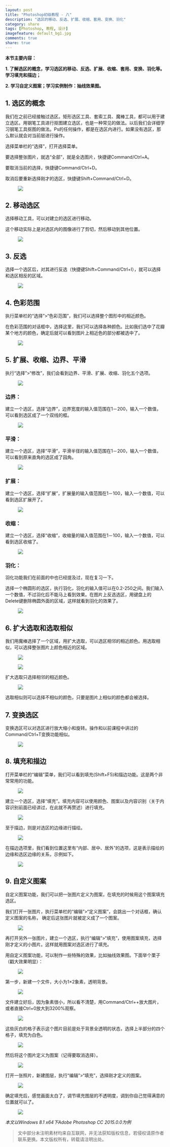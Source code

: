 ```yaml
---
layout: post
title: "Photoshop初级教程 - 八"
description: "选区的移动、反选、扩展、收缩、套用、变换、羽化"
category: share
tags: [Photoshop, 教程, 设计]
imagefeature: default_bg1.jpg
comments: true
share: true
---
```


**本节主要内容：**

**1.	了解选区的概念，学习选区的移动、反选、扩展、收缩、套用、变换、羽化等。学习填充和描边；**

**2.	学习自定义图案；学习实例制作：抽线效果图。**

## 1.	选区的概念 ##

我们在之前已经接触过选区。矩形选区工具、套索工具、魔棒工具，都可以用于建立选区。用钢笔工具进行抠图建立选区，也是一种常见的做法。以后我们会详细学习钢笔工具抠图的做法。Ps的任何操作，都是在选区内进行。如果没有选区，那么默认就会对当前层进行操作。

选择菜单栏的“选择”，打开选择菜单。

要选择整张图片，就选“全部”，就是全选图片，快捷键Command/Ctrl+A。

要取消当前的选择，快捷键Command/Ctrl+D。

取消后要重新选择刚才的选区，快捷键Shift+Command/Ctrl+D。

<figure>
	<img src="https://2luhng.by3301.livefilestore.com/y3p2QGCgPnxctTFX2NCpaBAWN6VIFihq-8oHsz4113TKD6icQmKVLALdUPuhzmdbgZbMUmLdYDaS5oL-gAzDD4uCsrIRHENB7IPjUkiAZxsILfOLao3U0VxU8riLTmz-5DI0je1dbDlelulWT20OhEMwFzH_Fr1eRbyLBZye9PskBg/PsI_8_1.jpg?psid=1">
</figure>
 
## 2.	移动选区 ##

选择移动工具，可以对建立的选区进行移动。

这个移动实际上是对选区内的图像进行了剪切，然后移动到其他位置。

<figure>
	<img src="https://2luhng.by3301.livefilestore.com/y3pNLvZfXSIbyESNDqwtgF0vY38VFPU6GWMUbikmz94-Ig6QdT_mmnZs0_2w_6PQoqvwG2PMqiD1DPEt5j7VWeyjNg8uklc2bJNakDsEAGznhkQ8mjMDtwTufkgWRPQEqCootAm6iT0-h1vhj5hc9OKyEdO9RsZR7KwKgH52f1y-cs/PsI_8_2.jpg?psid=1">
</figure>
 
## 3.	反选 ##

选择一个选区后，对其进行反选（快捷键Shift+Command/Ctrl+I），就可以选择和选区相反的区域。

<figure>
	<img src="https://2luhng.by3301.livefilestore.com/y3pL-3kibK-zQJVr8yL7NTbrHF2LHwVUs25lXm_M77i1r-LydCui05KIV-_V-eHCGUXGY7MElfKiFVap4RMsDM0FVRnlwOuU9bOjaAw_QXKmsSYbfjZwHjIGmpOg3rjRCz9lj1WZthBPit2ORWmBPuJAcCL2slav9a0Rfblnchhdz8/PsI_8_3.jpg?psid=1">
</figure>
 
## 4.	色彩范围 ##

执行菜单栏的“选择”>“色彩范围”，我们可以选择整个图形中的相近颜色。

在色彩范围的对话框中，选择这里，我们可以选择各种颜色。比如我们选中了花瓣某个地方的颜色，确定后就可以看到图片上相近色的部分都被选中了。

<figure>
	<a href="https://2luhng.by3301.livefilestore.com/y3p0ocHUZXMX6e1mvpD00TUnMlBogRzlQy0X4B_ZE6NPMG__vk0Awhk-zoS2crhayiZtm1KOOcRvIkwI8fK6gq6GEqwo_wtlFCMInlpqf_ufntA8MVF5ctJJFlQF7Ja3q828SJFX1Dlz75QpUDB-XYPqI0WeQsUz-pezXt8cXjjCnk/PsI_8_4.jpg?psid=1"><img src="https://2luhng.by3301.livefilestore.com/y3p0ocHUZXMX6e1mvpD00TUnMlBogRzlQy0X4B_ZE6NPMG__vk0Awhk-zoS2crhayiZtm1KOOcRvIkwI8fK6gq6GEqwo_wtlFCMInlpqf_ufntA8MVF5ctJJFlQF7Ja3q828SJFX1Dlz75QpUDB-XYPqI0WeQsUz-pezXt8cXjjCnk/PsI_8_4.jpg?psid=1"></a>
</figure>
 
## 5.	扩展、收缩、边界、平滑 ##

执行“选择”>“修改”，我们会看到边界、平滑、扩展、收缩、羽化五个选项。

<figure>
	<img src="https://2luhng.by3301.livefilestore.com/y3p-aold1r5KRJoj2f5PY4WPwOn1JC4PvW9j2Z-f6Xmk21SrWCx8TJhsUe75bIWSveqHLmHHCie6CkxQ9pOqTFQnzv8d09LHcJlbjPzLgGoTJiNu3llhaVYyJSsuVywGaD0Cghk4V9ET8-ohD9je0o6TQn_eXf4Z0VcP1u8WPbWGqs/PsI_8_5.jpg?psid=1">
</figure>

### 边界： ###

建立一个选区，选择“边界”，边界宽度的输入值范围在1－200，输入一个数值，可以看到选区成了一个双线的框。

<figure>
	<img src="https://2luhng.by3301.livefilestore.com/y3pf6W6LBYYorm8Wow05-mcG_TOviCl13P6UZwFGDKW9rI7Of__TzqEv513SSr_wKiCa3JKlfRL2RWi-_NKyCLn80Nq2OF0L7qYcPP6eAqs_dqLoXic1g1_rW9zsHSjdTAbROyyY2cmh1oYuAHe8YUZhuSxJ7MpDxiJTR-ksxaAMMQ/PsI_8_6.jpg?psid=1">
</figure>

### 平滑： ###

建立一个选区，选择“平滑”，平滑半径的输入值范围在1－200，输入一个数值，可以看到原来直角的选区成了园角。

<figure>
	<img src="https://2luhng.by3301.livefilestore.com/y3pj3c2V1oxA7-sRprUBfUej4ovlr6gbH2e2jnytdMB-vtMdzEYn8KS0TvXrHuxP5KK0E-7Mg4DjHqLv-CUPzeigfo9oHzPjoBpPtmSg88rHUPull0MBpG3XRUCNa7xD_I3q_fnv1Qc8pJDwrRgUvjQbZiD3wvMkdnZ5ZOCDeQLQgY/PsI_8_7.jpg?psid=1">
</figure>
 
### 扩展： ###

建立一个选区，选择“扩展”，扩展量的输入值范围在1－100，输入一个数值，可以看到选区扩展开了。

<figure>
	<img src="https://2luhng.by3301.livefilestore.com/y3plWIsWbNZPeZnAeQDbzwGy2nwk7E8O6tbmbiVJmylG_r2CxOmAM6c5tm7RxJX795DDYLDIN0j1YKyERSooLNK0MugAtnLWkGi0wUb7aIHCV0BxyV6iwxVGrFxUW-RXQoL1aBaqrelEFw5vZWhqZNjL-G5vMlalNk69pMpLCnn4oU/PsI_8_8.jpg?psid=1">
</figure>
 
### 收缩： ###

建立一个选区，选择“收缩”，收缩量的输入值范围在1－100，输入一个数值，可以看到选区收缩了。 

<figure>
	<img src="https://2luhng.by3301.livefilestore.com/y3putc5DCDRZoviUXEeiPcpjqSphiKbmBZcR_mPvWsumJRF4uSZ5bFyrCU7Khn6I0kEPtXzO5-HLcRqv06qCnydFgQt5DTfmLFVkGosS7lOZJ8HgZtStS4Wr9JvXVKROpu-v9CEkqKvf_iNblHyXKL5LZ4x4_yK1cjoCQMwEnW-wXo/PsI_8_9.jpg?psid=1">
</figure>
 
### 羽化： ###

羽化功能我们在前面的中也已经提及过，现在复习一下。

选择一个椭圆形的选区，执行羽化，羽化的输入值可以在0.2-250之间。我们输入一个数值，不过羽化后不能马上看到效果。在图片上反选选区，用键盘上的Delete键删除椭圆外面的区域，这样就看到羽化的效果了。

<figure>
	<a href="https://2luhng.by3301.livefilestore.com/y3pZf30wtVywuBjwEAbT4DedS4k-vViJnUS77q8VSwLtvKvBE5FL-kR_ikjpp6jMAr1QdRCcxhY4aYfsQMqwZj1sQ6iTHuG27ptG7-bzthuOZgtD2ApC_8fuvpySbIds_ZIgzYSd7c6Is2tJqWZatNemfdHbd90E_sMQNz7ndHAOpE/PsI_8_10.jpg?psid=1"><img src="https://2luhng.by3301.livefilestore.com/y3pZf30wtVywuBjwEAbT4DedS4k-vViJnUS77q8VSwLtvKvBE5FL-kR_ikjpp6jMAr1QdRCcxhY4aYfsQMqwZj1sQ6iTHuG27ptG7-bzthuOZgtD2ApC_8fuvpySbIds_ZIgzYSd7c6Is2tJqWZatNemfdHbd90E_sMQNz7ndHAOpE/PsI_8_10.jpg?psid=1"></a>
</figure>

 
## 6.	扩大选取和选取相似 ##

我们用魔棒选择了一个区域，用扩大选取，可以选区相邻的相近颜色。用选取相似，可以选择整张图片上颜色相近的区域。
 
<figure>
	<img src="https://2luhng.by3301.livefilestore.com/y3ptSk06tasr1qesHtU9Lwwea4pVXFjV9to73VICqi_g2C2kAVmGBq234ZfedP68DRCRvS7KnrgxXVVauHkTrzW4tpghpJlh0wOi7-AJWgaU_7CqvuzKFxbVnjnT-VtIWb3S4w0i4oUd5UTLHEPQMp67Y7v6lb9TFaJgp7cXWJ0Sz0/PsI_8_11.jpg?psid=1">
</figure>

<figure>
	<img src="https://2luhng.by3301.livefilestore.com/y3pepgUtcvijUeQcmlAt9LZe_WxLKVZPBc9IEPaEVA-NDCQjwKdnLSb46Jkvwh54yOp_-rcbd2LPL-EChhI1bguotbaAXl-VO1BcxbLUzT8U8vhTQYTYcJA-6LXy4DRBKT28tNGgfZTzM7DXiLB7rHfcIUSf9NAjuNe-uwpG2wLNBo/PsI_8_12.jpg?psid=1">
</figure>

扩大选取只选择相邻的相近颜色。

<figure>
	<img src="https://2luhng.by3301.livefilestore.com/y3pDOW3Dr1EzswZzHEos_Vf38PRvXlPDOB_E6XP9SZN1JY1ANd8gioe-ulWaQ81Ps3uPzSTk6ZIIw4yQd7WXRSJvBxhsEd8TshP5fuWrBa-D-s7NYb2F5S3pEhBNAjvabCcnnr4FBkBo0fe2Tx3DE1z_G_6a5EUI6cZDnLPBe4nMn8/PsI_8_13.jpg?psid=1">
</figure>
 
选取相似则可以选择不相似的颜色，只要是图片上相似的颜色都会被选择。

## 7.	变换选区 ##

变换选区可以对选区进行放大缩小和旋转。操作和以前课程中讲过的Command/Ctrl+T变换功能相似。

<figure>
	<img src="https://2luhng.by3301.livefilestore.com/y3pfuvh_toIC7adbkJPDgextBfoLmWBg1-tqNg_Jdmuc87xQFadULeSXs-rWS9AsD_4ZgsWnKFlJISOBG9yMyMzQEeiG78VqX5sFEO3lGvLu-O_3-p86fVH98eJH5A0ZhoSwK3CokS_W3cWvcXDHHHM6bXbzm-F6PFcpgDohxT_f9E/PsI_8_14.jpg?psid=1">
</figure>
 
## 8.	填充和描边 ##

打开菜单栏的“编辑”菜单，我们可以看到填充(Shift+F5)和描边功能。这是两个非常常用的功能。
 
<figure>
	<img src="https://2luhng.by3301.livefilestore.com/y3p5hWPcol40zJtD-ZWNy-_qA9N9XPJFGhFC1Md1yUIv7K1pvRZAYJ9cjTsbcBSsZOJIX8Ju3xaFvgU6z36TqEjmIeRJU5CMxDm2zMEPbEQWNYaQgDAmk6SOxCaWTVsw8RuuL7Csckrr-rGSf2jZmGXjx74SPyjsIlzAqmrnfUKalE/PsI_8_15.jpg?psid=1">
</figure>

建立一个选区，选择“填充”。填充内容可以使用颜色、图案以及内容识别（关于内容识别前面已经讲过，在此就不再赘述）进行填充。

<figure>
	<img src="https://2luhng.by3301.livefilestore.com/y3p0cvT_CnX0clQbOiVI5X9OeSg-ofZ20lFeAxiZLqHBiijHi3vmX9YDANAerdMCIk9Y4T45URqc9zxGP5l8O416H6Ij4BzUy5Bob11SQEKSEaK1ZbtOZziUpsZXtX8jkMLfGAGfDkiJGLDbA2IBjQurvRlsvxCxxSeSAxSgOz3En4/PsI_8_16.jpg?psid=1">
</figure>

至于描边，则是对选区的边缘进行描绘。

<figure>
	<img src="https://2luhng.by3301.livefilestore.com/y3p8qn6_JnpjSJBNc2vkP3kAHvz9I4XUqOq3HbOugJEmLGKeCT1aIfqYGDJHV73__qtThmOhoPR3jEHFlwAoFeMkNmVq3YTZY05P5IKiWU9HBMFaqd828IoM5WtDtxOt5H9cc_80nTuHcqttsjKvjUDSIcl34WCFkKA6fQ1HbXB2DA/PsI_8_17.jpg?psid=1">
</figure>
 
在描边选项里，我们看到位置这里有“内部、居中、居外”的选项，这是表示描绘的边缘和选区边缘的关系，示例如下。

<figure>
	<a href="https://2luhng.by3301.livefilestore.com/y3p5FNjpDeq2Ynrp33-whDpttMN-YzSdEk1tHxGvRAZU577fw6EjZEWnQcfNyGBzg0a9oLBDw8x0qzA4s0CxaiMPKaAkClnKidf_n3OmKYF9LjUoO2D9H-i8ieqVmFi7BLNsBKTlTR2N4gtO2_fS4voXYA2W6eZImBhv0c2GMUdmug/PsI_8_18.jpg?psid=1"><img src="https://2luhng.by3301.livefilestore.com/y3p5FNjpDeq2Ynrp33-whDpttMN-YzSdEk1tHxGvRAZU577fw6EjZEWnQcfNyGBzg0a9oLBDw8x0qzA4s0CxaiMPKaAkClnKidf_n3OmKYF9LjUoO2D9H-i8ieqVmFi7BLNsBKTlTR2N4gtO2_fS4voXYA2W6eZImBhv0c2GMUdmug/PsI_8_18.jpg?psid=1"></a>
</figure>
 
## 9.	自定义图案 ##

自定义图案功能，我们可以把一张图片定义为图案，在填充的时候用这个图案填充选区。

我们打开一张图片，执行菜单栏的“编辑”>“定义图案”，会跳出一个对话框，确认定义图案的名称， 确定后这张图片就被定义成了一个图案。

<figure>
	<img src="https://2luhng.by3301.livefilestore.com/y3pGcavnOQTNMXNnNDQe40jf2gaEf7O56SWr26Dq6auxqVs9ioL6bnhhLC6jTOfWNaPh0ArFXCiyctQCQ7lKXTAk8HC5eo4mb0sXv_byCYf2fDk5h1l4hyfT2-b2T6MzGNirQqHfvNQKd_un3DxaIxLTKf4fUOFdky7V5a88jDNauY/PsI_8_19.jpg?psid=1">
</figure>
 
再打开另外一张图片，建立一个选区，执行“编辑”>“填充”，使用图案填充，选择刚才定义的小图片。这样就用图案对选区进行了填充。

用自定义图案功能，可以制作一些特殊的效果，比如抽线效果图。下面举个栗子（戳大效果明显）：

<figure>
	<a href="https://2luhng.by3301.livefilestore.com/y3pM2yqn1ext0dfLO9jUKgqx7Eot9mNAe2dpe-FqrSHbh1kOgIl3PJMfPTj2gdQNIyZEA7fQhj8ZuSE9vmof8jwv3JCl_DMFKnBkx0XtNpvPLFrCUOTgCbsEkEZ-6M9tdvhUJgdurML8IZz76EPoQmsPok0G1cM7Y53rEhj3I8AtHc/PsI_8_20.jpg?psid=1"><img src="https://2luhng.by3301.livefilestore.com/y3pM2yqn1ext0dfLO9jUKgqx7Eot9mNAe2dpe-FqrSHbh1kOgIl3PJMfPTj2gdQNIyZEA7fQhj8ZuSE9vmof8jwv3JCl_DMFKnBkx0XtNpvPLFrCUOTgCbsEkEZ-6M9tdvhUJgdurML8IZz76EPoQmsPok0G1cM7Y53rEhj3I8AtHc/PsI_8_20.jpg?psid=1"></a>
</figure>
 
第一步，新建一个文件，大小为1×2象素，透明背景。

<figure>
	<img src="https://2luhng.by3301.livefilestore.com/y3pWdoW7GMUl0y0SuRQLU97KUaSqy76PivNAg3t18RUty0CpeAaKVzkFJP-dXTowv1IRG_eu-0oSbSuZWWywgGfRr6wy-mv79wHYUS7d6AQuV4yZ1aLBmzPE7L-7OFtBQONWQeeHpgq4fvX0Zktz_yhC0d4K8RaxqMfW5BZ8NoOt_c/PsI_8_21.jpg?psid=1">
</figure>

文件建立好后，因为象素很小，所以看不清楚，用Command/Ctrl++放大图片，或者直接Ctrl+0放大到3200%观察。

<figure>
	<img src="https://2luhng.by3301.livefilestore.com/y3pUYfG0wE4Ta6M5-GqyZHyQ7h0pLCdGyZk2bPivkNnKcnT7NjXfwkqy9y4prVwqSTUunpoYE8WrvwIk_11B9q-3eMqBJC8b7IJ1V0m3SNPGR_NZJUB_QBCP8ENyBPxgaZ1Iopi2hA0PX92PQmf0MQ3OU_dQ8s0gIlMKrspAZoIL2k/PsI_8_22.jpg?psid=1">
</figure>
 
这些灰白的格子表示这个图片目前是处于背景全透明的状态，选择上半部分的四个格子，填充为白色。

<figure>
	<img src="https://2luhng.by3301.livefilestore.com/y3pir3N21da4uwEdWxXxbQ70fK1VrNTNWnsvXQ7fjHH0zeYExlVvl8Zi6Hykcsae92UTPvJdVQn7l2dj25WzKHuw8L1TUa1_kTutZBWNlSMvTlB4ZIJa9gspPYt6xa-_mog54ygtb8cmhEFmALd_I_pwUPZxsp7xQrXwo9TOJgbAUE/PsI_8_23.jpg?psid=1">
</figure>
 
然后将这个图片定义为图案（记得要取消选择）。

<figure>
	<img src="https://2luhng.by3301.livefilestore.com/y3p_oiFOqAraNWBXD4EjyAcesY7FZVuWVP7nnUCDaQCcfKR-LrzpbGsSQBoIV3jqijcKaPmmHStsa7qnvdXzidPdsAvy2OSIOmJtdzI5IzQaWv-WlyMLpTTx88w0uXah5x6x09zFofiFpZrU69PZ-cB1MuSKecBePRA2FTHKOEDAvo/PsI_8_24.jpg?psid=1">
</figure>
 
打开一张照片，新建图层，执行“编辑”>“填充”，选择刚才定义的图案。

<figure>
	<a href="https://2luhng.by3301.livefilestore.com/y3pKr2JJ7iyEZtN8RbVNYS24imXivHWrtENFVU4-jKdGrJuZU1PBw671KrYW6EZq8NmlnVmM1_C_TBPklZ851ZeqwCtX5_dtiHvjvDBb96B1df9X6NtQ-hOFfw9X9sKl-wk1G0zpZv9QIiQWQ0mnw9yw4kDdSib-XxbmHz6BEGN7co/PsI_8_25.jpg?psid=1"><img src="https://2luhng.by3301.livefilestore.com/y3pKr2JJ7iyEZtN8RbVNYS24imXivHWrtENFVU4-jKdGrJuZU1PBw671KrYW6EZq8NmlnVmM1_C_TBPklZ851ZeqwCtX5_dtiHvjvDBb96B1df9X6NtQ-hOFfw9X9sKl-wk1G0zpZv9QIiQWQ0mnw9yw4kDdSib-XxbmHz6BEGN7co/PsI_8_25.jpg?psid=1"></a>
</figure>
 
确定填充后，感觉画面太白了，调节填充图层的不透明度，调到你自己觉得满意的位置就可以了。

<figure>
	<a href="https://2luhng.by3301.livefilestore.com/y3puUPRAM5ldl-KYvdeYNA24laxb6NL0_HIi1BViuL3Pz52-tBEIpjYB1jM4m5xoARz5zhVgwtU6SR3Lean1bW4HrXpGj2X4IVbR89GbsOjT-Nqq4GC5xZmJh37ySzlaTD9QGtihAdxcGU0ZdcxYv-C8BaDi2zYv18NlNKnRTSojvQ/PsI_8_26.jpg?psid=1"><img src="https://2luhng.by3301.livefilestore.com/y3puUPRAM5ldl-KYvdeYNA24laxb6NL0_HIi1BViuL3Pz52-tBEIpjYB1jM4m5xoARz5zhVgwtU6SR3Lean1bW4HrXpGj2X4IVbR89GbsOjT-Nqq4GC5xZmJh37ySzlaTD9QGtihAdxcGU0ZdcxYv-C8BaDi2zYv18NlNKnRTSojvQ/PsI_8_26.jpg?psid=1"></a>
</figure>



*本文以Windows 8.1 x64下Adobe Photoshop CC 2015.0.0为例*


> 
> 文中部分未注明素材均来自互联网，并无法获知版权信息，若侵权请原作者联系更换。本文版权所有，转载请注明出处。
